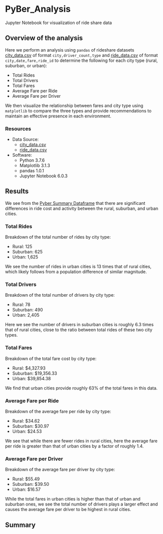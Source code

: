 # PyBer_Analysis
Jupyter Notebook for visualization of ride share data

## Overview of the analysis
Here we perform an analysis using `pandas` of rideshare datasets
[city_data.csv](Resources/city_data.csv) of format `city,driver_count,type`
and [ride_data.csv](Resources/ride_data.csv) of format
`city,date,fare,ride_id` to determine the following for each city type (rural,
suburban, or urban):

- Total Rides
- Total Drivers
- Total Fares
- Average Fare per Ride
- Average Fare per Driver

We then visualize the relationship between fares and city type using
`matplotlib` to compare the three types and provide recommendations to maintain
an effective presence in each environment.

### Resources
- Data Source:
    - [city_data.csv](Resources/city_data.csv)
    - [ride_data.csv](Resources/ride_data.csv)
- Software:
    - Python 3.7.6
    - Matplotlib 3.1.3
    - pandas 1.0.1
    - Jupyter Notebook 6.0.3
 
## Results
We see from the [Pyber Summary Dataframe](Resources/pyber_summary_df.png) that
there are significant differences in ride cost and activity between the rural,
suburban, and urban cities.

### Total Rides
Breakdown of the total number of rides by city type:

- Rural: 125
- Suburban: 625
- Urban: 1,625

We see the number of rides in urban cities is 13 times that of rural cities,
which likely follows from a population difference of similar magnitude.

### Total Drivers
Breakdown of the total number of drivers by city type:

- Rural: 78
- Suburban: 490
- Urban: 2,405

Here we see the number of drivers in suburban cities is roughly 6.3 times that
of rural cities, close to the ratio between total rides of these two city
types.

### Total Fares
Breakdown of the total fare cost by city type:

- Rural: $4,327.93
- Suburban: $19,356.33
- Urban: $39,854.38

We find that urban cities provide roughly 63% of the total fares in this data.

### Average Fare per Ride
Breakdown of the average fare per ride by city type:

- Rural: $34.62
- Suburban: $30.97
- Urban: $24.53

We see that while there are fewer rides in rural cities, here the average fare
per ride is greater than that of urban cities by a factor of roughly 1.4.

### Average Fare per Driver
Breakdown of the average fare per driver by city type:

- Rural: $55.49
- Suburban: $39.50
- Urban: $16.57

While the total fares in urban cities is higher than that of urban and
suburban ones, we see the total number of drivers plays a larger effect
and causes the average fare per driver to be highest in rural cities.

## Summary
